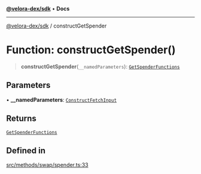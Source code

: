 [**@velora-dex/sdk**](../README.md) • **Docs**

***

[@velora-dex/sdk](../globals.md) / constructGetSpender

# Function: constructGetSpender()

> **constructGetSpender**(`__namedParameters`): [`GetSpenderFunctions`](../type-aliases/GetSpenderFunctions.md)

## Parameters

• **\_\_namedParameters**: [`ConstructFetchInput`](../interfaces/ConstructFetchInput.md)

## Returns

[`GetSpenderFunctions`](../type-aliases/GetSpenderFunctions.md)

## Defined in

[src/methods/swap/spender.ts:33](https://github.com/VeloraDEX/sdk/blob/master/src/methods/swap/spender.ts#L33)
